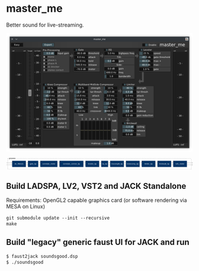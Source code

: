 # master_me

Better sound for live-streaming.

![screenshot](./img/screenshot.png "master_me screenshot")

![DSP signal flow](./img/soundsgood-process.png "DSP signal flow")


## Build LADSPA, LV2, VST2 and JACK Standalone

Requirements: OpenGL2 capable graphics card (or software rendering via MESA on Linux)

```
git submodule update --init --recursive
make
```

## Build "legacy" generic faust UI for JACK and run

```
$ faust2jack soundsgood.dsp
$ ./soundsgood
```
